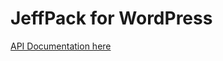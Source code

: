 # JeffPack for WordPress

[API Documentation here](https://cdn.rawgit.com/Jeff-Russ/jeffpack-for-wordpress/master/jeffpack-include/jeffpack-lib/phpdoc/index.html)